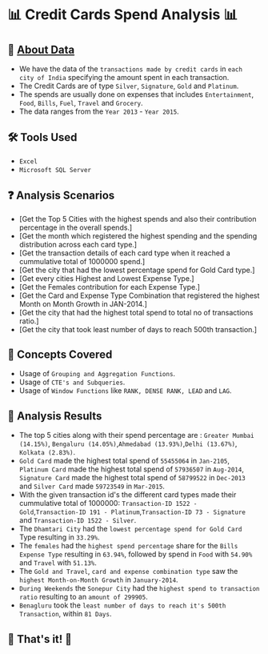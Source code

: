 # 📊 Credit Cards Spend Analysis 📊

## 📍 [About Data](https://github.com/AnalystDaipayan/Credit_Card_Spend_Analysis/tree/main/Datasets) 
- We have the data of the ```transactions made by credit cards``` in ```each city of India``` specifying the amount spent in each transaction.
- The Credit Cards are of type ```Silver```, ```Signature```, ```Gold``` and ```Platinum```.
- The spends are usually done on expenses that includes ```Entertainment```, ```Food```, ```Bills```, ```Fuel```, ```Travel``` and ```Grocery```.
- The data ranges from the ```Year 2013``` - ```Year 2015```.

## 🛠️ Tools Used
- ```Excel```
- ```Microsoft SQL Server```

## ❓ Analysis Scenarios
- [Get the Top 5 Cities with the highest spends and also their contribution percentage in the overall spends.]
- [Get the month which registered the highest spending and the spending distribution across each card type.]
- [Get the transaction details of each card type when it reached a cummulative total of 1000000 spend.]
- [Get the city that had the lowest percentage spend for Gold Card type.]
- [Get every cities Highest and Lowest Expense Type.]
- [Get the Females contribution for each Expense Type.]
- [Get the Card and Expense Type Combination that registered the highest Month on Month Growth in JAN-2014.]
- [Get the city that had the highest total spend to total no of transactions ratio.]
- [Get the city that took least number of days to reach 500th transaction.]

## 🎡 Concepts Covered
- Usage of ```Grouping and Aggregation Functions```.
- Usage of ```CTE's and Subqueries```.
- Usage of ```Window Functions``` like ```RANK, DENSE RANK, LEAD``` and ```LAG```.

## 🎯 Analysis Results 
- The top 5 cities along with their spend percentage are : ```Greater Mumbai (14.15%)```, ```Bengaluru (14.05%)```,```Ahmedabad (13.93%)```,```Delhi (13.67%)```, ```Kolkata (2.83%)```.
- ```Gold Card``` made the highest total spend of ```55455064``` in ```Jan-2105```, ```Platinum Card``` made the highest total spend of ```57936507``` in ```Aug-2014```, ```Signature Card``` made the highest total spend of ```58799522``` in ```Dec-2013``` and ```Silver Card``` made ```59723549``` in ```Mar-2015```.
- With the given transaction id's the different card types made their cummulative total of 1000000: ```Transaction-ID 1522 - Gold```,```Transaction-ID 191 - Platinum```,```Transaction-ID 73 - Signature``` and ```Transaction-ID 1522 - Silver```.
- The ```Dhamtari City``` had the ```lowest percentage spend for Gold Card``` Type resulting in ```33.29%```.
- The ```females``` had the ```highest spend percentage``` share for the ```Bills Expense Type``` resulting in ```63.94%```, followed by spend in ```Food``` with ```54.90%``` and ```Travel``` with ```51.13%```.
- The ```Gold and Travel```, ```card and expense combination type``` saw the ```highest Month-on-Month Growth``` in ```January-2014```.
- ```During Weekends``` the ```Sonepur City``` had the ```highest spend to transaction ratio``` resulting to an ```amount of 299905```.
- ```Benagluru``` took the ```least number of days to reach it's 500th Transaction```, within ```81 Days```.

## 🎉 That's it! 🎉
